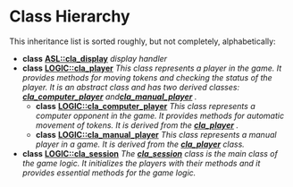 
# Class Hierarchy

This inheritance list is sorted roughly, but not completely, alphabetically:


* **class** [**ASL::cla\_display**](classASL_1_1cla__display.md) _display handler_ 
* **class** [**LOGIC::cla\_player**](classLOGIC_1_1cla__player.md) _This class represents a player in the game. It provides methods for moving tokens and checking the status of the player. It is an abstract class and has two derived classes:_ [_**cla\_computer\_player**_](classLOGIC_1_1cla__computer__player.md) _and_[_**cla\_manual\_player**_](classLOGIC_1_1cla__manual__player.md) _._    
    * **class** [**LOGIC::cla\_computer\_player**](classLOGIC_1_1cla__computer__player.md) _This class represents a computer opponent in the game. It provides methods for automatic movement of tokens. It is derived from the_ [_**cla\_player**_](classLOGIC_1_1cla__player.md) _._
    * **class** [**LOGIC::cla\_manual\_player**](classLOGIC_1_1cla__manual__player.md) _This class represents a manual player in a game. It is derived from the_ [_**cla\_player**_](classLOGIC_1_1cla__player.md) _class._
* **class** [**LOGIC::cla\_session**](classLOGIC_1_1cla__session.md) _The_ [_**cla\_session**_](classLOGIC_1_1cla__session.md) _class is the main class of the game logic. It initializes the players with their methods and it provides essential methods for the game logic._

